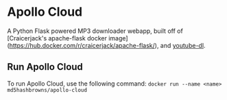 # Apollo Cloud



A Python Flask powered MP3 downloader webapp, built off of [Craicerjack's apache-flask docker image] (https://hub.docker.com/r/craicerjack/apache-flask/), and [youtube-dl](https://rg3.github.io/youtube-dl/).

## Run Apollo Cloud
To run Apollo Cloud, use the following command:
```docker run --name <name> md5hashbrowns/apollo-cloud```
